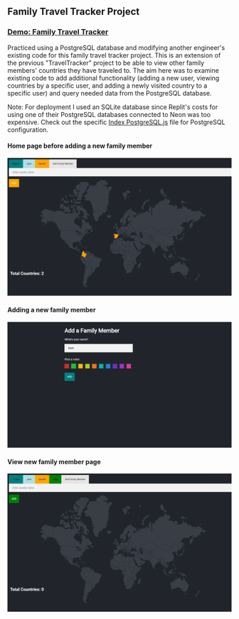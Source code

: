 ## Family Travel Tracker Project

### [Demo: Family Travel Tracker](https://family-travel-tracker-gdbecker.replit.app/)

Practiced using a PostgreSQL database and modifying another engineer's existing code for this family travel tracker project. This is an extension of the previous "TravelTracker" project to be able to view other family members' countries they have traveled to. The aim here was to examine existing code to add additional functionality (adding a new user, viewing countries by a specific user, and adding a newly visited country to a specific user) and query needed data from the PostgreSQL database.

Note: For deployment I used an SQLite database since Replit's costs for using one of their PostgreSQL databases connected to Neon was too expensive. Check out the specific [Index PostgreSQL.js](./index%20postgresql.js) file for PostgreSQL configuration.

#### Home page before adding a new family member

!["BeforeNewUser"](./01-BeforeNewUser.png)

#### Adding a new family member

!["AddNewUser"](./02-AddNewUser.png)

#### View new family member page

!["AfterNewUser"](./03-AfterNewUser.png)
